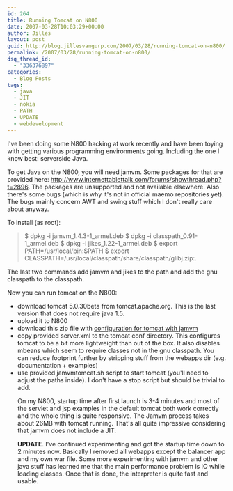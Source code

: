 ```yaml
---
id: 264
title: Running Tomcat on N800
date: 2007-03-28T10:03:29+00:00
author: Jilles
layout: post
guid: http://blog.jillesvangurp.com/2007/03/28/running-tomcat-on-n800/
permalink: /2007/03/28/running-tomcat-on-n800/
dsq_thread_id:
  - "336376897"
categories:
  - Blog Posts
tags:
  - java
  - JIT
  - nokia
  - PATH
  - UPDATE
  - webdevelopment
---
```

I've been doing some N800 hacking at work recently and have been toying with getting various programming environments going. Including the one I know best: serverside Java.

To get Java on the N800, you will need jamvm. Some packages for that are provided here: http://www.internettablettalk.com/forums/showthread.php?t=2896. The packages are unsupported and not available elsewhere. Also there's some bugs (which is why it's not in official maemo repositories yet). The bugs mainly concern AWT and swing stuff which I don't really care about anyway.

To install (as root):
<blockquote>
$ dpkg -i jamvm_1.4.3-1_armel.deb
$ dpkg -i classpath_0.91-1_armel.deb
$ dpkg -i jikes_1.22-1_armel.deb
$ export PATH=/usr/local/bin:$PATH
$ export CLASSPATH=/usr/local/classpath/share/classpath/glibj.zip:.
</blockquote>

The last two commands add jamvm and jikes to the path and add the gnu classpath to the classpath.

Now you can run tomcat on the N800:
<ul>
	<li>download tomcat 5.0.30beta from tomcat.apache.org. This is the last version that does not require java 1.5.</li>
	<li>upload it to N800</li>
	<li>download this zip file with <a href="http://blog.jillesvangurp.com/wp-content/uploads/2007/03/jamvm.zip" title="configuration for tomcat with jamvm">configuration for tomcat with jamvm</a></li>
	<li>copy provided server.xml to the tomcat conf directory. This configures tomcat to be a bit more lightweight than out of the box. It also disables mbeans which seem to require classes not in the gnu classpath. You can reduce footprint further by stripping stuff from the webapps dir (e.g. documentation + examples)</li>
	<li>use provided jamvmtomcat.sh script to start tomcat (you'll need to adjust the paths inside). I don't have a stop script but should be trivial to add.</li>

On my N800, startup time after first launch is 3-4 minutes and most of the servlet and jsp examples in the default tomcat both work correctly and the whole thing is quite responsive. The Jamvm process takes about 26MB with tomcat running. That's all quite impressive considering that jamvm does not include a JIT.

**UPDATE**. I've continued experimenting and got the startup time down to 2 minutes now. Basically I removed all webapps except the balancer app and my own war file. Some more experimenting with jamvm and other java stuff has learned me that the main performance problem is IO while loading classes. Once that is done, the interpreter is quite fast and usable.
